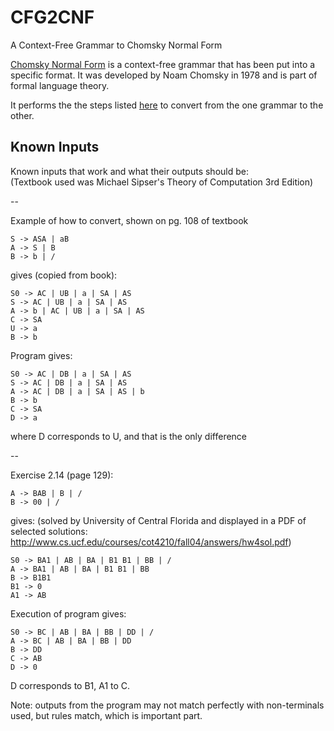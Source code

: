 CFG2CNF
=======

A Context-Free Grammar to Chomsky Normal Form 

[Chomsky Normal Form](http://en.wikipedia.org/wiki/Chomsky_normal_form) is a context-free grammar that has been put into a specific format. It was developed by Noam Chomsky in 1978 and is part of formal language theory.

It performs the the steps listed [here](http://en.wikipedia.org/wiki/Chomsky_normal_form#Converting_a_grammar_to_Chomsky_Normal_Form) to convert from the one grammar to the other. 

Known Inputs
------

Known inputs that work and what their outputs should be:  
(Textbook used was Michael Sipser's Theory of Computation 3rd Edition)

--

Example of how to convert, shown on pg. 108 of textbook  
```
S -> ASA | aB  
A -> S | B  
B -> b | /  
```

gives (copied from book):
```
S0 -> AC | UB | a | SA | AS  
S -> AC | UB | a | SA | AS  
A -> b | AC | UB | a | SA | AS  
C -> SA  
U -> a  
B -> b  
```

Program gives:  
```
S0 -> AC | DB | a | SA | AS  
S -> AC | DB | a | SA | AS  
A -> AC | DB | a | SA | AS | b  
B -> b  
C -> SA  
D -> a  
```

where D corresponds to U, and that is the only difference  

--

Exercise 2.14 (page 129):  
```
A -> BAB | B | /    
B -> 00 | /  
```

gives: (solved by University of Central Florida and displayed in a PDF of selected solutions:   http://www.cs.ucf.edu/courses/cot4210/fall04/answers/hw4sol.pdf)  
```
S0 -> BA1 | AB | BA | B1 B1 | BB | /  
A -> BA1 | AB | BA | B1 B1 | BB  
B -> B1B1  
B1 -> 0  
A1 -> AB  
```

Execution of program gives:  
```
S0 -> BC | AB | BA | BB | DD | /
A -> BC | AB | BA | BB | DD
B -> DD
C -> AB
D -> 0
```

D corresponds to B1, A1 to C.

Note: outputs from the program may not match perfectly with non-terminals used, but rules match, which is important part.